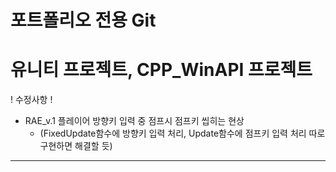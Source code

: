 # 포트폴리오 전용 Git
# 유니티 프로젝트, CPP_WinAPI 프로젝트
  
    
      
! 수정사항 !  
+ RAE_v.1 플레이어 방향키 입력 중 점프시 점프키 씹히는 현상
  + (FixedUpdate함수에 방향키 입력 처리, Update함수에 점프키 입력 처리 따로 구현하면 해결할 듯)
---
